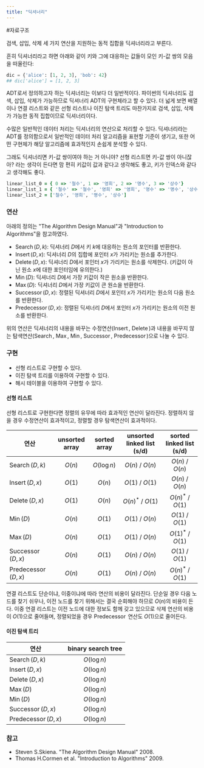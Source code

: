 ```yaml
---
title: "딕셔너리"
---
```



#자료구조 

검색, 삽입, 삭제 세 가지 연산을 지원하는 동적 집합을 딕셔너리라고 부른다.

흔히 딕셔너리라고 하면 아래와 같이 키와 그에 대응하는 값들이 모인 키-값 쌍의 모음을 떠올린다:

```python
dic = {'alice': [1, 2, 3], 'bob': 42}
## dic['alice'] = [1, 2, 3]
```

ADT로서 정의하고자 하는 딕셔너리는 이보다 더 일반적이다. 파이썬의 딕셔너리도 검색, 삽입, 삭제가 가능하므로 딕셔너리 ADT의 구현체라고 할 수 있다. 더 넓게 보면 배열이나 연결 리스트와 같은 선형 리스트나 이진 탐색 트리도 마찬가지로 검색, 삽입, 삭제가 가능한 동적 집합이므로 딕셔너리이다.

수많은 일반적인 데이터 처리는 딕셔너리의 연산으로 처리할 수 있다. 딕셔너리라는 ADT를 정의함으로서 일반적인 데이터 처리 알고리즘을 표현할 기준이 생기고, 또한 어떤 구현체가 해당 알고리즘에 효과적인지 손쉽게 분석할 수 있다.

그래도 딕셔너리면 키-값 쌍이여야 하는 거 아니야? 선형 리스트면 키-값 쌍이 아니잖아? 라는 생각이 든다면 맘 편히 키값이 값과 같다고 생각해도 좋고, 키가 인덱스와 같다고 생각해도 좋다.

```ruby
linear_list_0 = { 0 => '철수', 1 => '영희', 2 => '명수', 3 => '상수'}
linear_list_1 = { '철수' => '철수', '영희' => '영희', '명수' => '명수', '상수' => '상수'}
linear_list_2 = ['철수', '영희', '명수', '상수']
```

### 연산

아래의 정의는 "The Algorithm Design Manual"과 "Introduction to Algorithms"을 참고하였다.

- $\operatorname{Search}(D, k)$: 딕셔너리 $D$에서 키 $k$에 대응하는 원소의 포인터를 반환한다.
- $\operatorname{Insert}(D, x)$: 딕셔너리 $D$의 집합에 포인터 $x$가 가리키는 원소를 추가한다.
- $\operatorname{Delete}(D, x)$: 딕셔너리 $D$에서 포인터 $x$가 가리키는 원소를 삭제한다. (키값이 아닌 원소 $x$에 대한 포인터임에 유의한다.)
- $\operatorname{Min}(D)$: 딕셔너리 $D$에서 가장 키값이 작은 원소을 반환한다.
- $\operatorname{Max}(D)$: 딕셔너리 $D$에서 가장 키값이 큰 원소을 반환한다.
- $\operatorname{Successor}(D, x)$: 정렬된 딕셔너리 $D$에서 포인터 $x$가 가리키는 원소의 다음 원소를 반환한다.
- $\operatorname{Predecessor}(D, x)$: 정렬된 딕셔너리 $D$에서 포인터 $x$가 가리키는 원소의 이전 원소를 반환한다.

위의 연산은 딕셔너리의 내용을 바꾸는 수정연산($\operatorname{Insert}$, $\operatorname{Delete}$)과 내용을 바꾸지 않는 탐색연산($\operatorname{Search}$, $\operatorname{Max}$, $\operatorname{Min}$, $\operatorname{Successor}$, $\operatorname{Predecessor}$)으로 나눌 수 있다.

### 구현

- 선형 리스트로 구현할 수 있다.
- 이진 탐색 트리를 이용하여 구현할 수 있다.
- 해시 테이블을 이용하여 구현할 수 있다.

#### 선형 리스트

선형 리스트로 구현한다면 정렬의 유무에 따라 효과적인 연산이 달라진다. 정렬하지 않을 경우 수정연산이 효과적이고, 정렬할 경우 탐색연산이 효과적이다.

| 연산                                 | unsorted array | sorted array | unsorted linked list (s/d) | sorted linked list (s/d) |
|------------------------------------|:--------------:|:------------:|:--------------------------:|:------------------------:|
| $\operatorname{Search}(D, k)$      |     $O(n)$     | $O(\log n)$  |      $O(n)$ / $O(n)$       |     $O(n)$ / $O(n)$      |
| $\operatorname{Insert}(D, x)$      |     $O(1)$     |    $O(n)$    |      $O(1)$ / $O(1)$       |     $O(n)$ / $O(n)$      |
| $\operatorname{Delete}(D, x)$      |     $O(1)$     |    $O(n)$    |     $O(n)^*$ / $O(1)$      |    $O(n)^*$ / $O(1)$     |
| $\operatorname{Min}(D)$            |     $O(n)$     |    $O(1)$    |      $O(1)$ / $O(n)$       |     $O(1)$ / $O(1)$      |
| $\operatorname{Max}(D)$            |     $O(n)$     |    $O(1)$    |      $O(1)$ / $O(n)$       |    $O(1)^*$ / $O(1)$     |
| $\operatorname{Successor}(D, x)$   |     $O(n)$     |    $O(1)$    |      $O(n)$ / $O(n)$       |     $O(1)$ / $O(1)$      |
| $\operatorname{Predecessor}(D, x)$ |     $O(n)$     |    $O(1)$    |      $O(n)$ / $O(n)$       |    $O(n)^*$ / $O(1)$     |

연결 리스트도 단순이냐, 이중이냐에 따라 연산의 비용이 달라진다. 단순일 경우 다음 노드를 찾기 쉬우나, 이전 노드를 찾기 위해서는 결국 순회해야 하므로 $O(n)$의 비용이 든다.
이중 연결 리스트는 이전 노드에 대한 정보도 함께 갖고 있으므로 삭제 연산의 비용이 $O(1)$으로 줄어들며, 정렬되었을 경우 $\operatorname{Predecessor}$ 연산도 $O(1)$으로 줄어든다.

#### 이진 탐색 트리

| 연산                                 | binary search tree |
|------------------------------------|:------------------:|
| $\operatorname{Search}(D, k)$      |       $O(\log n)$       |
| $\operatorname{Insert}(D, x)$      |       $O(\log n)$       |
| $\operatorname{Delete}(D, x)$      |       $O(\log n)$       |
| $\operatorname{Max}(D)$            |       $O(\log n)$       |
| $\operatorname{Min}(D)$            |       $O(\log n)$       |
| $\operatorname{Successor}(D, x)$   |       $O(\log n)$       |
| $\operatorname{Predecessor}(D, x)$ |       $O(\log n)$       |

### 참고

- Steven S.Skiena. "The Algorithm Design Manual" 2008.
- Thomas H.Cormen et al. "Introduction to Algorithms" 2009.
